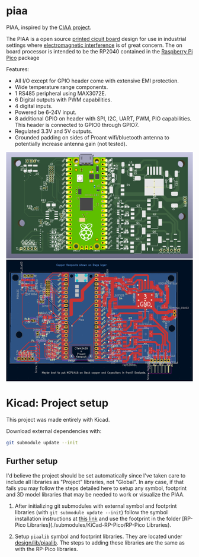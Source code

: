 # piaa
PIAA, inspired by the [CIAA project](https://github.com/ciaa/Hardware).


The PIAA is a open source [printed cicuit board](https://en.wikipedia.org/wiki/Printed_circuit_board) design for use in industrial settings where [electromagnetic interference](https://en.wikipedia.org/wiki/Electromagnetic_interference) is of great concern. The on board processor is intended to be the RP2040 contained in the [Raspberry Pi Pico](https://www.raspberrypi.com/products/raspberry-pi-pico/) package

Features:
- All I/O except for GPIO header come with extensive EMI protection.
- Wide temperature range components.
- 1 RS485 peripheral using MAX3072E.
- 6 Digital outputs with PWM capabilities.
- 4 digital inputs.
- Powered be 6-24V input.
- 8 additional GPIO on header with SPI, I2C, UART, PWM, PIO capabilities. This header is connected to GPIO0 through GPIO7.
- Regulated 3.3V and 5V outputs.
- Grounded padding on sides of Proant wifi/bluetooth antenna to potentially increase antenna gain (not tested).

![](./docs/piaa3d.png)
![](./docs/piaa_layout.png)

# Kicad: Project setup
This project was made entirely with Kicad.

Download external dependencies with:

```sh
git submodule update --init
```

## Further setup
I'd believe the project should be set automatically since I've taken care to include all libraries as "Project" libraries, not "Global". 
In any case, if that fails you may follow the steps detailed here to setup any symbol, footprint and 3D model libraries that may be needed
to work or visualize the PIAA.

1. After initializing git submodules with external symbol and footprint libraries (with `git submodule update --init`) follow the symbol installation instructions at [this link](https://github.com/ncarandini/KiCad-RP-Pico/blob/main/Install%20instructions.md) and use the footprint in the folder [RP-Pico Libraries](./submodules/KiCad-RP-Pico/RP-Pico Libraries).

2. Setup `piaalib` symbol and footprint libraries. They are located under [design/lib/piaalib](./design/lib/piaalib).
The steps to adding these libraries are the same as with the RP-Pico libraries.
